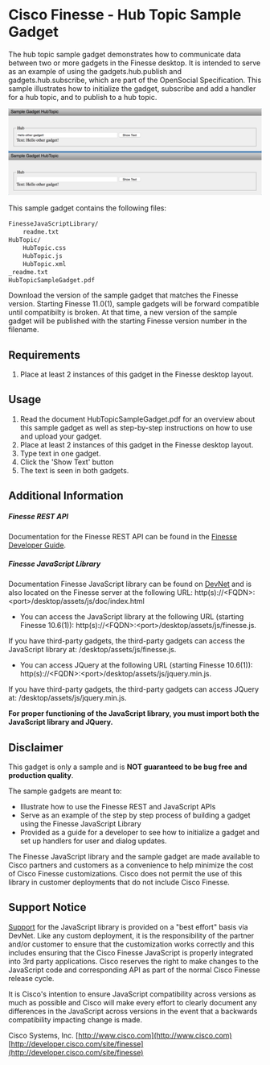 # Cisco Finesse - Hub Topic Sample Gadget
The hub topic sample gadget demonstrates how to communicate data between two or more gadgets in the Finesse desktop. It is intended to serve as an example of using the gadgets.hub.publish and gadgets.hub.subscribe, which are part of the OpenSocial Specification. This sample illustrates how to initialize the gadget, subscribe and add a handler for a hub topic, and to publish to a hub topic.

![Sample Gadget Screenshot](Screenshot.png)

This sample gadget contains the following files:

	FinesseJavaScriptLibrary/
		readme.txt
	HubTopic/
		HubTopic.css
		HubTopic.js
		HubTopic.xml
	_readme.txt
	HubTopicSampleGadget.pdf

Download the version of the sample gadget that matches the Finesse version. Starting Finesse 11.0(1), sample gadgets will be forward compatible until compatibilty is broken. At that time, a new version of the sample gadget will be published with the starting Finesse version number in the filename.

## Requirements
1. Place at least 2 instances of this gadget in the Finesse desktop layout.

## Usage
1. Read the document HubTopicSampleGadget.pdf for an overview about this sample gadget as well as step-by-step instructions on how to use and upload your gadget.
2. Place at least 2 instances of this gadget in the Finesse desktop layout.
3. Type text in one gadget.
4. Click the 'Show Text' button
5. The text is seen in both gadgets.

## Additional Information
##### Finesse REST API
Documentation for the Finesse REST API can be found in the [Finesse Developer Guide](http://developer.cisco.com/site/finesse/docs/guides/rest-api-dev-guide).

##### Finesse JavaScript Library
Documentation Finesse JavaScript library can be found on [DevNet](http://developer.cisco.com/site/finesse/docs/guides/javascript-library) and is also located on the Finesse server at the following URL: http(s)://&lt;FQDN&gt;:&lt;port&gt;/desktop/assets/js/doc/index.html

- You can access the JavaScript library at the following URL (starting Finesse 10.6(1)): http(s)://&lt;FQDN&gt;:&lt;port&gt;/desktop/assets/js/finesse.js.

 If you have third-party gadgets, the third-party gadgets can access the JavaScript library at: /desktop/assets/js/finesse.js.

- You can access JQuery at the following URL (starting Finesse 10.6(1)): http(s)://&lt;FQDN&gt;:&lt;port&gt;/desktop/assets/js/jquery.min.js.

 If you have third-party gadgets, the third-party gadgets can access JQuery at: /desktop/assets/js/jquery.min.js.

**For proper functioning of the JavaScript library, you must import both the JavaScript library and JQuery.**

## Disclaimer
This gadget is only a sample and is **NOT guaranteed to be bug free and production quality**.

The sample gadgets are meant to:
- Illustrate how to use the Finesse REST and JavaScript APIs
- Serve as an example of the step by step process of building a gadget using the Finesse JavaScript Library
- Provided as a guide for a developer to see how to initialize a gadget and set up handlers for user and dialog updates.

The Finesse JavaScript library and the sample gadget are made available to Cisco partners and customers as a convenience to help minimize the cost of Cisco Finesse customizations. Cisco does not permit the use of this library in customer deployments that do not include Cisco Finesse.

## Support Notice
[Support](http://developer.cisco.com/site/devnet/support) for the JavaScript library is provided on a "best effort" basis via DevNet. Like any custom deployment, it is the responsibility of the partner and/or customer to ensure that the customization works correctly and this includes ensuring that the Cisco Finesse JavaScript is properly integrated into 3rd party applications. Cisco reserves the right to make changes to the JavaScript code and corresponding API as part of the normal Cisco Finesse release cycle.

It is Cisco's intention to ensure JavaScript compatibility across versions as much as possible and Cisco will make every effort to clearly document any differences in the JavaScript across versions in the event that a backwards compatibility impacting change is made.

Cisco Systems, Inc.
[http://www.cisco.com](http://www.cisco.com)
[http://developer.cisco.com/site/finesse](http://developer.cisco.com/site/finesse)